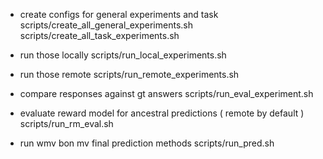 

* create configs for general experiments and task
scripts/create_all_general_experiments.sh
scripts/create_all_task_experiments.sh

* run those locally
scripts/run_local_experiments.sh

* run those remote
scripts/run_remote_experiments.sh

* compare responses against gt answers
scripts/run_eval_experiment.sh

* evaluate reward model for ancestral predictions ( remote by default )
scripts/run_rm_eval.sh

* run wmv bon mv final prediction methods
scripts/run_pred.sh

